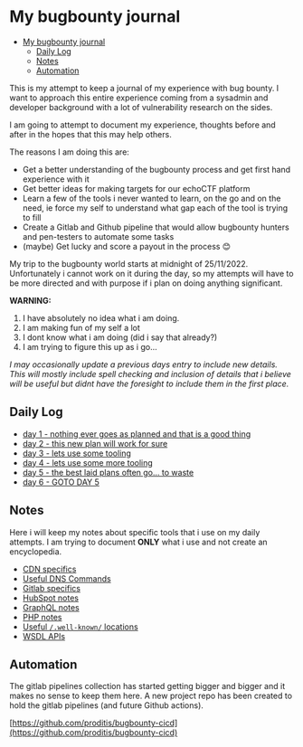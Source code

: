 # My bugbounty journal
- [My bugbounty journal](#my-bugbounty-journal)
  - [Daily Log](#daily-log)
  - [Notes](#notes)
  - [Automation](#automation)

This is my attempt to keep a journal of my experience with bug bounty. I want to approach this entire experience coming from a sysadmin and developer background with a lot of vulnerability research on the sides.

I am going to attempt to document my experience, thoughts before and after in the hopes that this may help others.

The reasons I am doing this are:
* Get a better understanding of the bugbounty process and get first hand experience with it
* Get better ideas for making targets for our echoCTF platform
* Learn a few of the tools i never wanted to learn, on the go and on the need, ie force my self to understand what gap each of the tool is trying to fill
* Create a Gitlab and Github pipeline that would allow bugbounty hunters and pen-testers to automate some tasks
* (maybe) Get lucky and score a payout in the process 😊

My trip to the bugbounty world starts at midnight of 25/11/2022. Unfortunately i cannot work on it during the day, so my attempts will have to be more directed and with purpose if i plan on doing anything significant.

**WARNING:**

1. I have absolutely no idea what i am doing.
2. I am making fun of my self a lot
3. I dont know what i am doing (did i say that already?)
4. I am trying to figure this up as i go...

_I may occasionally update a previous days entry to include new details. This will mostly include spell checking and inclusion of details that i believe will be useful but didnt have the foresight to include them in the first place._

## Daily Log
* [day 1 - nothing ever goes as planned and that is a good thing](days/day1.md)
* [day 2 - this new plan will work for sure](days/day2.md)
* [day 3 - lets use some tooling](days/day3.md)
* [day 4 - lets use some more tooling](days/day4.md)
* [day 5 - the best laid plans often go... to waste](days/day5.md)
* [day 6 - GOTO DAY 5](days/day6.md)

## Notes
Here i will keep my notes about specific tools that i use on my daily attempts. I am trying to document **ONLY** what i use and not create an encyclopedia.

* [CDN specifics](notes/cdn.md)
* [Useful DNS Commands](notes/dns.md)
* [Gitlab specifics](notes/gitlab.md)
* [HubSpot notes](notes/hubspot.md)
* [GraphQL notes](notes/graphql.md)
* [PHP notes](notes/php.md)
* [Useful `/.well-known/` locations](notes/well-known.md)
* [WSDL APIs](notes/wsdl.md)


## Automation
The gitlab pipelines collection has started getting bigger and bigger and it makes no sense to keep them here. A new project repo has been created to hold the gitlab pipelines (and future Github actions).

[https://github.com/proditis/bugbounty-cicd](https://github.com/proditis/bugbounty-cicd)